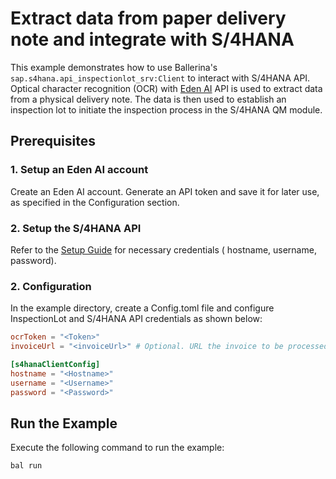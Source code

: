 # Extract data from paper delivery note and integrate with S/4HANA

This example demonstrates how to use Ballerina's `sap.s4hana.api_inspectionlot_srv:Client` to interact with S/4HANA API.
Optical character recognition (OCR) with [Eden AI](https://www.edenai.co/) API is used to extract data from a physical
delivery note.
The data is then used to establish an inspection lot to initiate the inspection process in the S/4HANA QM module.

## Prerequisites

### 1. Setup an Eden AI account

Create an Eden AI account. Generate an API token and save it for later use, as specified in the Configuration section.

### 2. Setup the S/4HANA API

Refer to the [Setup Guide](https://central.ballerina.io/ballerinax/sap/latest#setup-guide) for necessary credentials (
hostname, username, password).

### 2. Configuration

In the example directory, create a Config.toml file and configure InspectionLot and S/4HANA API credentials as shown
below:

```toml
ocrToken = "<Token>"
invoiceUrl = "<invoiceUrl>" # Optional. URL the invoice to be processed is exposed

[s4hanaClientConfig]
hostname = "<Hostname>"
username = "<Username>"
password = "<Password>"
```

## Run the Example

Execute the following command to run the example:

```bash
bal run
```

